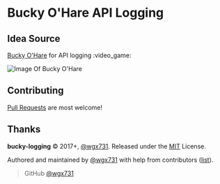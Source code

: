 Bucky O'Hare API Logging
========================

## Idea Source

[Bucky O'Hare](https://en.wikipedia.org/wiki/Bucky_O%27Hare_(NES_video_game)) for API logging :video_game:

![Image Of Bucky O'Hare](https://upload.wikimedia.org/wikipedia/en/5/59/Bucky_OHare_North_American_NES_box_art.jpg)

## Contributing

[Pull Requests](https://github.com/wgx731/bucky-logging/pulls) are most welcome!

## Thanks

**bucky-logging** © 2017+, [@wgx731]. Released under the [MIT](https://github.com/wgx731/bucky-logging/blob/master/LICENSE) License.

Authored and maintained by [@wgx731] with help from contributors ([list][contributors]).

> GitHub [@wgx731]

[@wgx731]: https://github.com/wgx731
[contributors]: https://github.com/wgx731/bucky-logging/contributors
